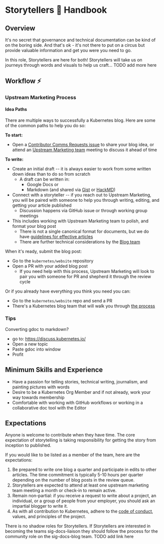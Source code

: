 # Storytellers 📖 Handbook

## Overview

It's no secret that governance and technical documentation can be kind of on the boring side. And that's ok - it's not there to put on a circus but provide valuable information and get you were you need to go.

In this role, Storytellers are here for both! Storytellers will take us on journeys through words and visuals to help us craft...
TODO add more here

## Workflow ⚡️

### Upstream Marketing Process

#### Idea Paths

There are multiple ways to successfully a Kubernetes blog. Here are some of the common paths to help you do so:


**To start:** 

* Open a [Contributor Comms Requests issue](https://github.com/kubernetes/community/issues) to share your blog idea, or attend an [Upstream Marketing team](https://github.com/kubernetes/community/tree/master/communication/marketing-team) meeting to discuss it ahead of time

**To write:**

* Create an initial draft -- it is always easier to work from some written down ideas than to do so from scratch
  * A draft can be written in:
    * Google Docs or
    * Markdown (and shared via [Gist](https://gist.github.com/) or [HackMD](https://hackmd.io/))
* Connect with a storyteller -- if you reach out to Upstream Marketing, you will be paired with someone to help you through writing, editing, and getting your article published
  * Discussion happens via GitHub issue or through working group meetings
* This includes working with Upstream Marketing team to polish, and format your blog post
  * There is not a single canonical format for documents, but we do have [guidelines for effective articles](https://github.com/kubernetes/community/blob/master/communication/marketing-team/blog-guidelines.md#how-to-write-an-effective-blog)
  * There are further technical considerations by the [Blog team](https://github.com/kubernetes/community/blob/4026287dc3a2d16762353b62ca2fe4b80682960a/sig-docs/blog-subproject/README.md#submit-a-post)

When it's ready, submit the blog post: 

* Go to the `kubernetes/website` repository
* Open a PR with your added blog post
  * If you need help with this process, Upstream Marketing will look to pair you with someone for PR and shepherd it through the review cycle

Or if you already have everything you think you need you can:

* Go to the `kubernetes/website` repo and send a PR
* There's a Kubernetes blog team that will walk you through [the process](https://kubernetes.io/docs/contribute/new-content/blogs-case-studies/)

### Tips

Converting gdoc to markdown?

* go to: https://discuss.kubernetes.io/
* Open a new topic
* Paste gdoc into window
* Profit

## Minimum Skills and Experience

- Have a passion for telling stories, technical writing, journalism, and painting pictures with words
- Desire to be a Kubernetes Org Member and if not already, work your way towards membership
- Comfortable with working with GitHub workflows or working in a collaborative doc tool with the Editor  

## Expectations

Anyone is welcome to contribute when they have time. The core expectation of storytelling is taking responsibility for getting the story from inception to published.

If you would like to be listed as a member of the team, here are the expectations:

1. Be prepared to write one blog a quarter and participate in edits to other articles. The time commitment is typically 5-10 hours per quarter depending on the number of blog posts in the review queue.
2. Storytellers are expected to attend at least one upstream marketing team meeting a month or check-in to remain active.
3. Remain non-partial: if you receive a request to write about a project, an individual, or a group of people from your employer, you should ask an impartial blogger to write it.
4. As with all contribution to Kubernetes, adhere to the [code of conduct](/code-of-conduct.md), values, and principles of the project.

There is no shadow roles for Storytellers. If Storytellers are interested in
becoming the teams sig-docs-liaison they should follow the process for the
community role on the sig-docs-blog team. TODO add link here
